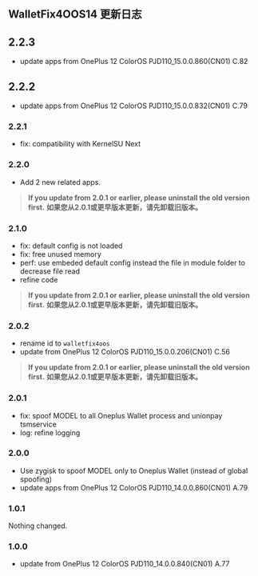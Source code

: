 ## WalletFix4OOS14 更新日志

## 2.2.3

- update apps from OnePlus 12 ColorOS PJD110_15.0.0.860(CN01) C.82

## 2.2.2

- update apps from OnePlus 12 ColorOS PJD110_15.0.0.832(CN01) C.79

### 2.2.1

- fix: compatibility with KernelSU Next

### 2.2.0

- Add 2 new related apps.

> **If you update from 2.0.1 or earlier, please uninstall the old version first.**
> **如果您从2.0.1或更早版本更新，请先卸载旧版本。**

### 2.1.0

- fix: default config is not loaded
- fix: free unused memory
- perf: use embeded default config instead the file in module folder to decrease file read
- refine code

> **If you update from 2.0.1 or earlier, please uninstall the old version first.**
> **如果您从2.0.1或更早版本更新，请先卸载旧版本。**

### 2.0.2

- rename id to `walletfix4oos`
- update from OnePlus 12 ColorOS PJD110_15.0.0.206(CN01) C.56

> **If you update from 2.0.1 or earlier, please uninstall the old version first.**
> **如果您从2.0.1或更早版本更新，请先卸载旧版本。**

### 2.0.1

- fix: spoof MODEL to all Oneplus Wallet process and unionpay tsmservice
- log: refine logging

### 2.0.0

- Use zygisk to spoof MODEL only to Oneplus Wallet (instead of global spoofing)
- update apps from OnePlus 12 ColorOS PJD110_14.0.0.860(CN01) A.79

### 1.0.1

Nothing changed.

### 1.0.0

- update from OnePlus 12 ColorOS PJD110_14.0.0.840(CN01) A.77
